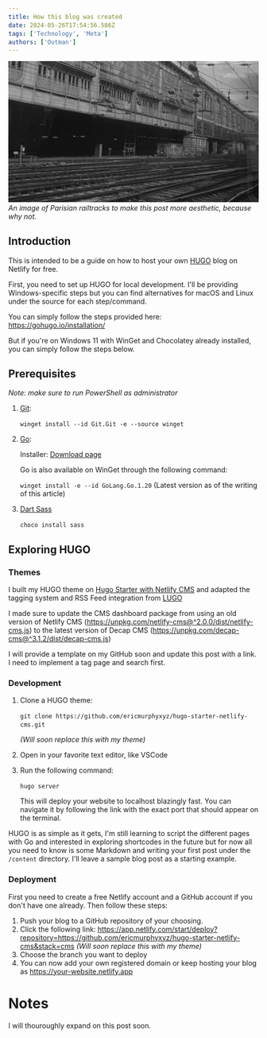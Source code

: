 ```yaml
---
title: How this blog was created
date: 2024-05-26T17:54:56.586Z
tags: ['Technology', 'Meta']
authors: ['Outman']
---
```


![targets](banner.jpg)
*An image of Parisian railtracks to make this post more aesthetic, because why not.*

## Introduction

This is intended to be a guide on how to host your own [HUGO](https://gohugo.io/) blog on Netlify for free.

First, you need to set up HUGO for local development. I'll be providing Windows-specific steps but you can find alternatives for macOS and Linux under the source for each step/command.

You can simply follow the steps provided here:
https://gohugo.io/installation/

But if you're on Windows 11 with WinGet and Chocolatey already installed, you can simply follow the steps below.

## Prerequisites

*Note: make sure to run PowerShell as administrator*

1. [Git](https://git-scm.com/):

	`winget install --id Git.Git -e --source winget`

2. [Go](https://go.dev/):

	Installer: [Download page](https://go.dev/doc/install)

    Go is also available on WinGet through the following command:

    `winget install -e --id GoLang.Go.1.20` (Latest version as of the writing of this article)
3. [Dart Sass](https://gohugo.io/hugo-pipes/transpile-sass-to-css/#dart-sass)

    `choco install sass`

## Exploring HUGO

### Themes

I built my HUGO theme on [Hugo Starter with Netlify CMS](https://github.com/ericmurphyxyz/hugo-starter-netlify-cms) and adapted the tagging system and RSS Feed integration from [LUGO](https://github.com/lukesmithxyz/lugo)

I made sure to update the CMS dashboard package from using an old version of Netlify CMS (https://unpkg.com/netlify-cms@^2.0.0/dist/netlify-cms.js) to the latest version of Decap CMS (https://unpkg.com/decap-cms@^3.1.2/dist/decap-cms.js)

I will provide a template on my GitHub soon and update this post with a link. I need to implement a tag page and search first.

### Development

1. Clone a HUGO theme:

    `git clone https://github.com/ericmurphyxyz/hugo-starter-netlify-cms.git`

    *(Will soon replace this with my theme)*

2. Open in your favorite text editor, like VSCode
3. Run the following command:

    `hugo server`

    This will deploy your website to localhost blazingly fast. You can navigate it by following the link with the exact port that should appear on the terminal.


HUGO is as simple as it gets, I'm still learning to script the different pages with Go and interested in exploring shortcodes in the future but for now all you need to know is some Markdown and writing your first post under the `/content` directory. I'll leave a sample blog post as a starting example.

### Deployment

First you need to create a free Netlify account and a GitHub account if you don't have one already. Then follow these steps:

1. Push your blog to a GitHub repository of your choosing.
2. Click the following link: https://app.netlify.com/start/deploy?repository=https://github.com/ericmurphyxyz/hugo-starter-netlify-cms&stack=cms *(Will soon replace this with my theme)*
3. Choose the branch you want to deploy
4. You can now add your own registered domain or keep hosting your blog as https://your-website.netlify.app

# Notes

 I will thouroughly expand on this post soon.